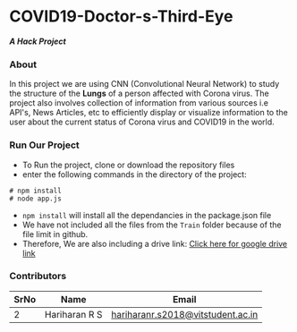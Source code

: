 # COVID19-Doctor-s-Third-Eye
___A Hack Project___

### About 

In this project we are using CNN (Convolutional Neural Network) to study the structure of the __Lungs__ of a person affected with Corona virus. The project also involves collection of information from various sources i.e API's, News Articles, etc to efficiently display or visualize information to the user about the current status of Corona virus and COVID19 in the world.

### Run Our Project

* To Run the project, clone or download the repository files  
* enter the following commands in the directory of the project:
```nodejs
# npm install
# node app.js
```
* `npm install` will install all the dependancies in the package.json file
* We have not included all the files from the `Train` folder because of the file limit in github.
* Therefore, We are also including a drive link:
[Click here for google drive link](https://drive.google.com/open?id=1GR0UcqLpIOKNJeYO77vyDep70XuTaKy8)

### Contributors

|SrNo | Name         | Email                           |
|-----|--------------|---------------------------------|
|2    |Hariharan R S |hariharanr.s2018@vitstudent.ac.in| 
